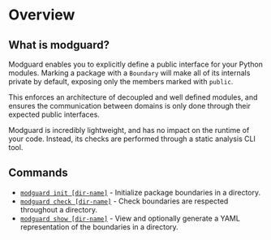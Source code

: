 # Overview

## What is modguard?
Modguard enables you to explicitly define a public interface for your Python modules. Marking a package with a `Boundary` will make all of its internals private by default, exposing only the members marked with `public`.

This enforces an architecture of decoupled and well defined modules, and ensures the communication between domains is only done through their expected public interfaces.

Modguard is incredibly lightweight, and has no impact on the runtime of your code. Instead, its checks are performed through a static analysis CLI tool.

## Commands
* [`modguard init [dir-name]`](usage.md#modguard-init) - Initialize package boundaries in a directory.
* [`modguard check [dir-name]`](usage.md#modguard-check) - Check boundaries are respected throughout a directory.
* [`modguard show [dir-name]`](usage.md#modguard-show) - View and optionally generate a YAML representation of the boundaries in a directory.
